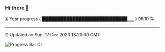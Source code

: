 ### Hi there 👋

⏳ Year progress { ████████████████████████████▁▁ } 96.10 %

---

⏰ Updated on Sun, 17 Dec 2023 18:20:00 GMT

![Progress Bar CI](https://github.com/ZhaoGui/ZhaoGui/workflows/Progress%20Bar%20CI/badge.svg)
